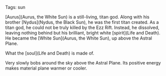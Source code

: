 Tags: sun

[Aurus](Aurus, the White Sun) is a still-living, titan god. Along with his brother [Nydus](Nydus, the Black Sun), he was the first titan created. As a titan god, he could not be truly killed by the Ezz Rift. Instead, he dissolved, leaving nothing behind but his brilliant, bright white [spirit](Life and Death). He became the [White Sun](Aurus, the White Sun), up above the Astral Plane.

What the [soul](Life and Death) is made of.

Very slowly bobs around the sky above the Astral Plane. Its positive energy makes material plane warmer or cooler.